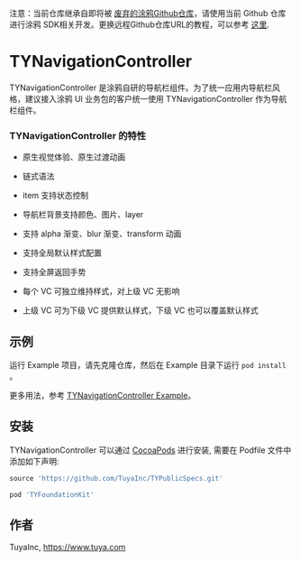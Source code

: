 注意：当前仓库继承自即将被 [废弃的涂鸦Github仓库](https://github.com/TuyaInc/TYNavigationController)，请使用当前 Github 仓库进行涂鸦 SDK相关开发。更换远程Github仓库URL的教程，可以参考 [这里](https://docs.github.com/cn/free-pro-team@latest/github/using-git/changing-a-remotes-url).

# TYNavigationController

TYNavigationController 是涂鸦自研的导航栏组件。为了统一应用内导航栏风格，建议接入涂鸦 UI 业务包的客户统一使用 TYNavigationController 作为导航栏组件。



### TYNavigationController 的特性

- 原生视觉体验、原生过渡动画

- 链式语法

- item 支持状态控制

- 导航栏背景支持颜色、图片、layer

- 支持 alpha 渐变、blur 渐变、transform 动画

- 支持全局默认样式配置

- 支持全屏返回手势

- 每个 VC 可独立维持样式，对上级 VC 无影响

- 上级 VC 可为下级 VC 提供默认样式，下级 VC 也可以覆盖默认样式

  

## 示例

运行 Example 项目，请先克隆仓库，然后在 Example 目录下运行 `pod install` 。

更多用法，参考 [TYNavigationController Example](https://github.com/tuya/tuya-navigation-controller/tree/main/Example)。

## 安装

TYNavigationController 可以通过 [CocoaPods](https://cocoapods.org) 进行安装, 需要在 Podfile 文件中添加如下声明:

```ruby
source 'https://github.com/TuyaInc/TYPublicSpecs.git'

pod 'TYFoundationKit'
```

## 作者

TuyaInc, https://www.tuya.com
